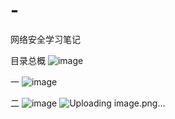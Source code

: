 # -
网络安全学习笔记

目录总概
![image](https://github.com/yuriws/-/assets/104554407/05256e8a-6221-4c31-bc86-1f7ff790a9ed)

一
![image](https://github.com/yuriws/-/assets/104554407/33ff37bb-adec-4a7b-878b-c8e234adbb51)

二
![image](https://github.com/yuriws/-/assets/104554407/d25bd366-3508-4c83-8040-f094f131afb4)
![Uploading image.png…]()
